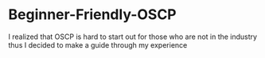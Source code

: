 # Beginner-Friendly-OSCP
I realized that OSCP is hard to start out for those who are not in the industry thus I decided to make a guide through my experience
